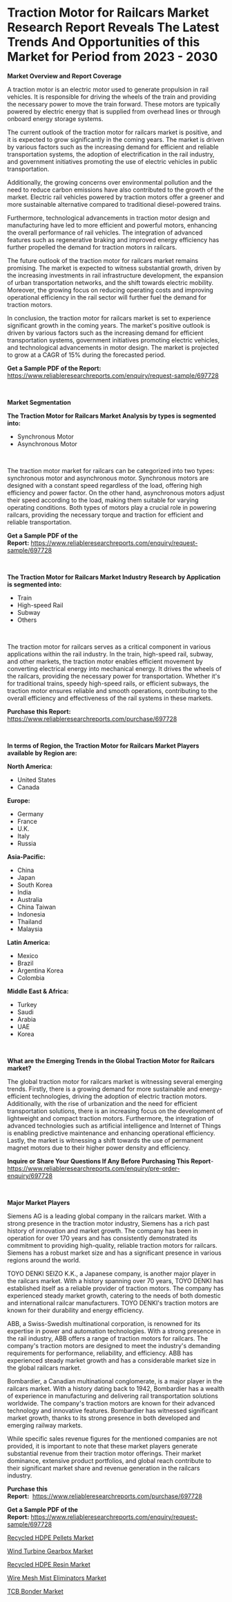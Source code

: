 <p><h1>Traction Motor for Railcars Market Research Report Reveals The Latest Trends And Opportunities of this Market for Period from 2023 - 2030</h1></p><p><strong>Market Overview and Report Coverage</strong></p>
<p><p>A traction motor is an electric motor used to generate propulsion in rail vehicles. It is responsible for driving the wheels of the train and providing the necessary power to move the train forward. These motors are typically powered by electric energy that is supplied from overhead lines or through onboard energy storage systems.</p><p>The current outlook of the traction motor for railcars market is positive, and it is expected to grow significantly in the coming years. The market is driven by various factors such as the increasing demand for efficient and reliable transportation systems, the adoption of electrification in the rail industry, and government initiatives promoting the use of electric vehicles in public transportation.</p><p>Additionally, the growing concerns over environmental pollution and the need to reduce carbon emissions have also contributed to the growth of the market. Electric rail vehicles powered by traction motors offer a greener and more sustainable alternative compared to traditional diesel-powered trains.</p><p>Furthermore, technological advancements in traction motor design and manufacturing have led to more efficient and powerful motors, enhancing the overall performance of rail vehicles. The integration of advanced features such as regenerative braking and improved energy efficiency has further propelled the demand for traction motors in railcars.</p><p>The future outlook of the traction motor for railcars market remains promising. The market is expected to witness substantial growth, driven by the increasing investments in rail infrastructure development, the expansion of urban transportation networks, and the shift towards electric mobility. Moreover, the growing focus on reducing operating costs and improving operational efficiency in the rail sector will further fuel the demand for traction motors.</p><p>In conclusion, the traction motor for railcars market is set to experience significant growth in the coming years. The market's positive outlook is driven by various factors such as the increasing demand for efficient transportation systems, government initiatives promoting electric vehicles, and technological advancements in motor design. The market is projected to grow at a CAGR of 15% during the forecasted period.</p></p>
<p><strong>Get a Sample PDF of the Report:</strong> <a href="https://www.reliableresearchreports.com/enquiry/request-sample/697728">https://www.reliableresearchreports.com/enquiry/request-sample/697728</a></p>
<p>&nbsp;</p>
<p><strong>Market Segmentation</strong></p>
<p><strong>The Traction Motor for Railcars Market Analysis by types is segmented into:</strong></p>
<p><ul><li>Synchronous Motor</li><li>Asynchronous Motor</li></ul></p>
<p>&nbsp;</p>
<p><p>The traction motor market for railcars can be categorized into two types: synchronous motor and asynchronous motor. Synchronous motors are designed with a constant speed regardless of the load, offering high efficiency and power factor. On the other hand, asynchronous motors adjust their speed according to the load, making them suitable for varying operating conditions. Both types of motors play a crucial role in powering railcars, providing the necessary torque and traction for efficient and reliable transportation.</p></p>
<p><strong>Get a Sample PDF of the Report:</strong>&nbsp;<a href="https://www.reliableresearchreports.com/enquiry/request-sample/697728">https://www.reliableresearchreports.com/enquiry/request-sample/697728</a></p>
<p>&nbsp;</p>
<p><strong>The Traction Motor for Railcars Market Industry Research by Application is segmented into:</strong></p>
<p><ul><li>Train</li><li>High-speed Rail</li><li>Subway</li><li>Others</li></ul></p>
<p>&nbsp;</p>
<p><p>The traction motor for railcars serves as a critical component in various applications within the rail industry. In the train, high-speed rail, subway, and other markets, the traction motor enables efficient movement by converting electrical energy into mechanical energy. It drives the wheels of the railcars, providing the necessary power for transportation. Whether it's for traditional trains, speedy high-speed rails, or efficient subways, the traction motor ensures reliable and smooth operations, contributing to the overall efficiency and effectiveness of the rail systems in these markets.</p></p>
<p><strong>Purchase this Report:</strong>&nbsp; <a href="https://www.reliableresearchreports.com/purchase/697728">https://www.reliableresearchreports.com/purchase/697728</a></p>
<p>&nbsp;</p>
<p><strong>In terms of Region, the Traction Motor for Railcars Market Players available by Region are:</strong></p>
<p>
    <p> <strong> North America: </strong>
        <ul>
            <li>United States</li>
            <li>Canada</li>
        </ul>
        </p> 
    <p> <strong> Europe: </strong>
        <ul>
            <li>Germany</li>
            <li>France</li>
            <li>U.K.</li>
            <li>Italy</li>
            <li>Russia</li>
        </ul>
        </p> 
    <p> <strong> Asia-Pacific: </strong>
        <ul>
            <li>China</li>
            <li>Japan</li>
            <li>South Korea</li>
            <li>India</li>
            <li>Australia</li>
            <li>China Taiwan</li>
            <li>Indonesia</li>
            <li>Thailand</li>
            <li>Malaysia</li>
        </ul>
        </p> 
    <p> <strong> Latin America: </strong>
        <ul>
            <li>Mexico</li>
            <li>Brazil</li>
            <li>Argentina Korea</li>
            <li>Colombia</li>
        </ul>
        </p> 
    <p> <strong> Middle East & Africa: </strong>
        <ul>
            <li>Turkey</li>
            <li>Saudi</li>
            <li>Arabia</li>
            <li>UAE</li>
            <li>Korea</li>
        </ul>
    </p>
    </p>
<p>&nbsp;</p>
<p><strong>What are the Emerging Trends in the Global Traction Motor for Railcars market?</strong></p>
<p><p>The global traction motor for railcars market is witnessing several emerging trends. Firstly, there is a growing demand for more sustainable and energy-efficient technologies, driving the adoption of electric traction motors. Additionally, with the rise of urbanization and the need for efficient transportation solutions, there is an increasing focus on the development of lightweight and compact traction motors. Furthermore, the integration of advanced technologies such as artificial intelligence and Internet of Things is enabling predictive maintenance and enhancing operational efficiency. Lastly, the market is witnessing a shift towards the use of permanent magnet motors due to their higher power density and efficiency.</p></p>
<p><strong>Inquire or Share Your Questions If Any Before Purchasing This Report</strong>- <a href="https://www.reliableresearchreports.com/enquiry/pre-order-enquiry/697728">https://www.reliableresearchreports.com/enquiry/pre-order-enquiry/697728</a></p>
<p>&nbsp;</p>
<p><strong>Major Market Players</strong></p>
<p><p>Siemens AG is a leading global company in the railcars market. With a strong presence in the traction motor industry, Siemens has a rich past history of innovation and market growth. The company has been in operation for over 170 years and has consistently demonstrated its commitment to providing high-quality, reliable traction motors for railcars. Siemens has a robust market size and has a significant presence in various regions around the world.</p><p>TOYO DENKI SEIZO K.K., a Japanese company, is another major player in the railcars market. With a history spanning over 70 years, TOYO DENKI has established itself as a reliable provider of traction motors. The company has experienced steady market growth, catering to the needs of both domestic and international railcar manufacturers. TOYO DENKI's traction motors are known for their durability and energy efficiency.</p><p>ABB, a Swiss-Swedish multinational corporation, is renowned for its expertise in power and automation technologies. With a strong presence in the rail industry, ABB offers a range of traction motors for railcars. The company's traction motors are designed to meet the industry's demanding requirements for performance, reliability, and efficiency. ABB has experienced steady market growth and has a considerable market size in the global railcars market.</p><p>Bombardier, a Canadian multinational conglomerate, is a major player in the railcars market. With a history dating back to 1942, Bombardier has a wealth of experience in manufacturing and delivering rail transportation solutions worldwide. The company's traction motors are known for their advanced technology and innovative features. Bombardier has witnessed significant market growth, thanks to its strong presence in both developed and emerging railway markets.</p><p>While specific sales revenue figures for the mentioned companies are not provided, it is important to note that these market players generate substantial revenue from their traction motor offerings. Their market dominance, extensive product portfolios, and global reach contribute to their significant market share and revenue generation in the railcars industry.</p></p>
<p><strong>Purchase this Report:</strong>&nbsp;&nbsp;<a href="https://www.reliableresearchreports.com/purchase/697728">https://www.reliableresearchreports.com/purchase/697728</a></p>
<p></p>
<p><strong>Get a Sample PDF of the Report:</strong>&nbsp;<a href="https://www.reliableresearchreports.com/enquiry/request-sample/697728">https://www.reliableresearchreports.com/enquiry/request-sample/697728</a></p>
<p><p><a href="https://medium.com/@debramedina73/recycled-hdpe-pellets-market-size-growth-forecast-2023-2030-bcb6fe52473c">Recycled HDPE Pellets Market</a></p><p><a href="https://www.linkedin.com/pulse/wind-turbine-gearbox-market-research-report-unlocks-analysis-lwo5c/">Wind Turbine Gearbox Market</a></p><p><a href="https://medium.com/@margaretlee84/recycled-hdpe-resin-market-size-growth-forecast-2023-2030-fb81d7658f73">Recycled HDPE Resin Market</a></p><p><a href="https://www.linkedin.com/pulse/wire-mesh-mist-eliminators-market-size-2023-2030-global-itgzc/">Wire Mesh Mist Eliminators Market</a></p><p><a href="https://www.linkedin.com/pulse/tcb-bonder-market-research-report-provides-thorough-industry-6rznc/">TCB Bonder Market</a></p></p>